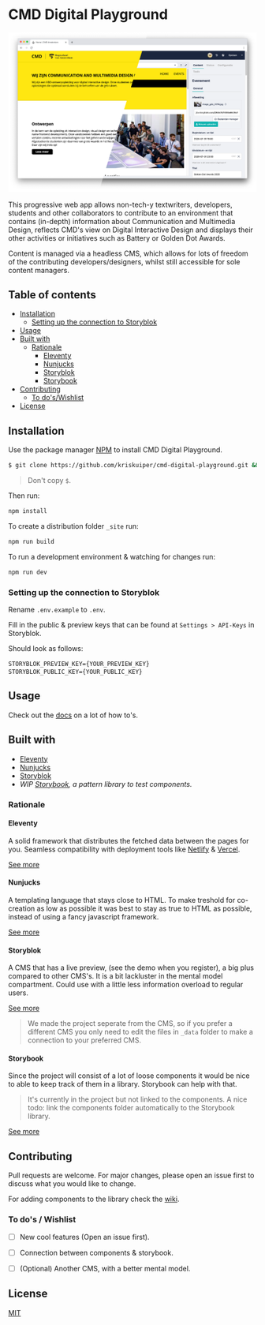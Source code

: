 # CMD Digital Playground

![Screenshot of the website](/docs/images/banner.png)

This progressive web app allows non-tech-y textwriters, developers, students and other collaborators to contribute to an environment that contains (in-depth) information about Communication and Multimedia Design, reflects CMD's view on Digital Interactive Design and displays their other activities or initiatives such as Battery or Golden Dot Awards.

Content is managed via a headless CMS, which allows for lots of freedom of the contributing developers/designers, whilst still accessible for sole content managers.

## Table of contents
- [Installation](#installation)
  - [Setting up the connection to Storyblok](#setting-up-the-connection-to-storyblok)
- [Usage](#usage)
- [Built with](#built-with)
  - [Rationale](#rationale)
    - [Eleventy](#eleventy)
    - [Nunjucks](#nunjucks)
    - [Storyblok](#storyblok)
    - [Storybook](#storybook)
- [Contributing](#contributing)
  - [To do's/Wishlist](#to-dos--wishlist)
- [License](#license)

## Installation

Use the package manager [NPM](https://docs.npmjs.com/downloading-and-installing-node-js-and-npm) to install CMD Digital Playground.

```bash
$ git clone https://github.com/kriskuiper/cmd-digital-playground.git && cd cmd-digital-playground
```
> Don't copy `$`.

Then run:
```bash
npm install
```

To create a distribution folder `_site` run:

``` bash
npm run build
```

To run a development environment & watching for changes run:

``` bash
npm run dev
```

### Setting up the connection to Storyblok
Rename `.env.example` to `.env`.

Fill in the public & preview keys that can be found at `Settings > API-Keys` in Storyblok.

Should look as follows:
```env
STORYBLOK_PREVIEW_KEY={YOUR_PREVIEW_KEY}
STORYBLOK_PUBLIC_KEY={YOUR_PUBLIC_KEY}
```

## Usage
Check out the [docs](/wiki) on a lot of how to's.

## Built with
- [Eleventy](#eleventy)
- [Nunjucks](#nunjucks)
- [Storyblok](#storyblok)
- _WIP [Storybook](#storybook), a pattern library to test components._

### Rationale

#### Eleventy
A solid framework that distributes the fetched data between the pages for you. Seamless compatibility with deployment tools like [Netlify](//netlify.com) & [Vercel](//vercel.com).

[See more](https://www.11ty.dev/)

#### Nunjucks
A templating language that stays close to HTML. To make treshold for co-creation as low as possible it was best to stay as true to HTML as possible, instead of using a fancy javascript framework.

[See more](https://mozilla.github.io/nunjucks/)

#### Storyblok
A CMS that has a live preview, (see the demo when you register), a big plus compared to other CMS's. It is a bit lackluster in the mental model compartment. Could use with a little less information overload to regular users.

[See more](https://storyblok.com)

> We made the project seperate from the CMS, so if you prefer a different CMS you only need to edit the files in `_data` folder to make a connection to your preferred CMS.

#### Storybook
Since the project will consist of a lot of loose components it would be nice to able to keep track of them in a library. Storybook can help with that.

> It's currently in the project but not linked to the components. A nice todo: link the components folder automatically to the Storybook library.

[See more](https://storybook.js.org/)


## Contributing
Pull requests are welcome. For major changes, please open an issue first to discuss what you would like to change.

For adding components to the library check the [wiki](/wiki).

### To do's / Wishlist
- [ ] New cool features (Open an issue first).
- [ ] Connection between components & storybook.
- [ ] (Optional) Another CMS, with a better mental model.


## License
[MIT](/LICENSE)
